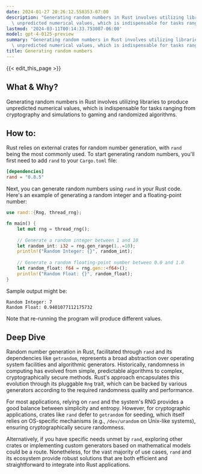 ```yaml
---
date: 2024-01-27 20:26:12.558353-07:00
description: "Generating random numbers in Rust involves utilizing libraries to produce\
  \ unpredicted numerical values, which is indispensable for tasks ranging from\u2026"
lastmod: '2024-03-11T00:14:33.753087-06:00'
model: gpt-4-0125-preview
summary: "Generating random numbers in Rust involves utilizing libraries to produce\
  \ unpredicted numerical values, which is indispensable for tasks ranging from\u2026"
title: Generating random numbers
---
```


{{< edit_this_page >}}

## What & Why?

Generating random numbers in Rust involves utilizing libraries to produce unpredicted numerical values, which is indispensable for tasks ranging from cryptography and simulations to gaming and randomized algorithms.

## How to:

Rust relies on external crates for random number generation, with `rand` being the most commonly used. To start generating random numbers, you'll first need to add `rand` to your `Cargo.toml` file:

```toml
[dependencies]
rand = "0.8.5"
```

Next, you can generate random numbers using `rand` in your Rust code. Here's an example of generating a random integer and a floating-point number:

```rust
use rand::{Rng, thread_rng};

fn main() {
    let mut rng = thread_rng();
    
    // Generate a random integer between 1 and 10
    let random_int: i32 = rng.gen_range(1..=10);
    println!("Random Integer: {}", random_int);
    
    // Generate a random floating-point number between 0.0 and 1.0
    let random_float: f64 = rng.gen::<f64>();
    println!("Random Float: {}", random_float);
}
```

Sample output might be:

```plaintext
Random Integer: 7
Random Float: 0.9401077112175732
```

Note that re-running the program will produce different values.

## Deep Dive

Random number generation in Rust, facilitated through `rand` and its dependencies like `getrandom`, represents a broad abstraction over operating system facilities and algorithmic generators. Historically, randomness in computing has evolved from simple, predictable algorithms to complex, cryptographically secure methods. Rust's approach encapsulates this evolution through its pluggable `Rng` trait, which can be backed by various generators according to the required randomness quality and performance.

For most applications, relying on `rand` and the system's RNG provides a good balance between simplicity and entropy. However, for cryptographic applications, crates like `rand` defer to `getrandom` for seeding, which itself relies on OS-specific mechanisms (e.g., `/dev/urandom` on Unix-like systems), ensuring cryptographically secure randomness. 

Alternatively, if you have specific needs unmet by `rand`, exploring other crates or implementing custom generators based on mathematical models could be a route. Nonetheless, for the vast majority of use cases, `rand` and its ecosystem provide robust solutions that are both efficient and straightforward to integrate into Rust applications.
